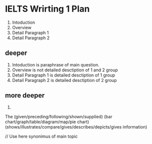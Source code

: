 # IELTS Wrirting 1 Plan

1. Intoduction
2. Overview
3. Detail Paragraph 1
4. Detail Paragraph 2

## deeper

1. Intoduction is paraphrase of main question.
2. Overview is not detailed desctiption of 1 and 2 group
3. Detail Paragraph 1 is detailed desctiption of 1 group
4. Detail Paragraph 2 is detailed desctiption of 2 group

## more deeper

1. 

The (given/preceding/following/shown/supplied) (bar chart/graph/table/diagram/map/pie chart) (shows/illustrates/compare/gives/describes/depicts/gives information) 

// Use here synonimus of main topic
